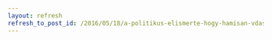 ```yaml
---
layout: refresh
refresh_to_post_id: /2016/05/18/a-politikus-elismerte-hogy-hamisan-vdaskodott
---
```

